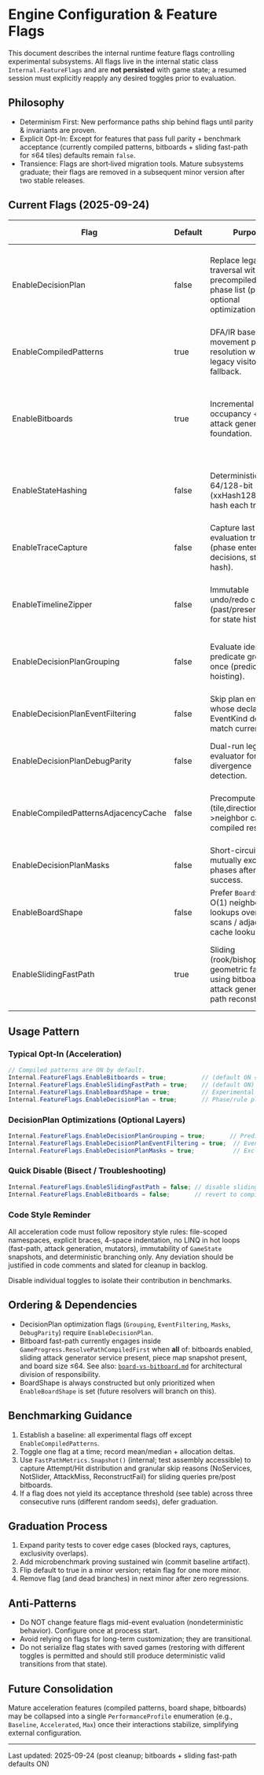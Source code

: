 # Engine Configuration & Feature Flags

This document describes the internal runtime feature flags controlling experimental subsystems. All flags live in the internal static class `Internal.FeatureFlags` and are **not persisted** with game state; a resumed session must explicitly reapply any desired toggles prior to evaluation.

## Philosophy

- Determinism First: New performance paths ship behind flags until parity & invariants are proven.
- Explicit Opt-In: Except for features that pass full parity + benchmark acceptance (currently compiled patterns, bitboards + sliding fast-path for ≤64 tiles) defaults remain `false`.
- Transience: Flags are short‑lived migration tools. Mature subsystems graduate; their flags are removed in a subsequent minor version after two stable releases.

## Current Flags (2025-09-24)

| Flag | Default | Purpose | Graduation Criteria | Notes |
|------|---------|---------|---------------------|-------|
| EnableDecisionPlan | false | Replace legacy rule traversal with precompiled leaf phase list (parity + optional optimizations). | All optimization stages (grouping, filtering, masks) validated + stable perf gate. | Debug parity & grouping/masks individually flag-gated. |
| EnableCompiledPatterns | true | DFA/IR based movement pattern resolution with legacy visitor fallback. | Sustained perf win & no unresolved parity gaps for two releases. | Visitor automatically used per-path when resolver misses. |
| EnableBitboards | true | Incremental bitboard occupancy + sliding attack generator foundation. | Net ≥15% improvement on sliding-heavy scenarios & parity across blocker/capture suites. | Auto-skipped for boards >64 tiles. |
| EnableStateHashing | false | Deterministic 64/128-bit (xxHash128) state hash each transition. | Downstream consumers (replay / transposition) validated for cost. | Observer `OnStateHashed` fired when on. |
| EnableTraceCapture | false | Capture last evaluation trace (phase enters, rule decisions, state hash). | Overhead ≤5% with tracing on; stable schema documented. | Trace cleared each event. |
| EnableTimelineZipper | false | Immutable undo/redo chain (past/present/future) for state history. | Replay / branching algorithms integrate; memory profile stable. | Not yet integrated with simulator. |
| EnableDecisionPlanGrouping | false | Evaluate identical predicate groups once (predicate hoisting). | Benchmark shows measurable reduction in predicate calls. | Depends on EnableDecisionPlan. |
| EnableDecisionPlanEventFiltering | false | Skip plan entries whose declared EventKind does not match current event. | Filtering coverage >80% of rules + stable perf win. | Depends on EnableDecisionPlan. |
| EnableDecisionPlanDebugParity | false | Dual-run legacy evaluator for divergence detection. | Zero mismatches across full suite for ≥2 releases. | High overhead; testing only. |
| EnableCompiledPatternsAdjacencyCache | false | Precomputed (tile,direction)->neighbor cache for compiled resolver. | Confirmed micro-benchmark win (≥5%) w/out allocation regressions. | Mutually exclusive benefit with BoardShape fast path once enabled. |
| EnableDecisionPlanMasks | false | Short-circuit skip of mutually exclusive phases after first success. | Exclusive grouping correctness + perf proven. | Depends on EnableDecisionPlan. |
| EnableBoardShape | false | Prefer `BoardShape` O(1) neighbor lookups over relation scans / adjacency cache lookups. | Board topology heuristics integrated + microbench win. | Always built; flag controls exploitation. |
| EnableSlidingFastPath | true | Sliding (rook/bishop/queen) geometric fast-path using bitboards + attack generator + path reconstruction. | Already met: Parity V2 + benchmarks (≥4.6× empty, ≥2.4× quarter, ≥1.5× half vs compiled). | Requires EnableBitboards; metrics expose granular skip reasons. |

## Usage Pattern

### Typical Opt-In (Acceleration)

```csharp
// Compiled patterns are ON by default.
Internal.FeatureFlags.EnableBitboards = true;          // (default ON ≤64 tiles)
Internal.FeatureFlags.EnableSlidingFastPath = true;    // (default ON)
Internal.FeatureFlags.EnableBoardShape = true;         // Experimental topology exploitation
Internal.FeatureFlags.EnableDecisionPlan = true;       // Phase/rule plan executor
```

### DecisionPlan Optimizations (Optional Layers)

```csharp
Internal.FeatureFlags.EnableDecisionPlanGrouping = true;       // Predicate hoisting
Internal.FeatureFlags.EnableDecisionPlanEventFiltering = true;  // EventKind pre-filter
Internal.FeatureFlags.EnableDecisionPlanMasks = true;           // Exclusivity short-circuit
```

### Quick Disable (Bisect / Troubleshooting)

```csharp
Internal.FeatureFlags.EnableSlidingFastPath = false; // disable sliding acceleration
Internal.FeatureFlags.EnableBitboards = false;       // revert to compiled/legacy occupancy path
```

### Code Style Reminder

All acceleration code must follow repository style rules: file-scoped namespaces, explicit braces, 4-space indentation, no LINQ in hot loops (fast-path, attack generation, mutators), immutability of `GameState` snapshots, and deterministic branching only. Any deviation should be justified in code comments and slated for cleanup in backlog.

Disable individual toggles to isolate their contribution in benchmarks.

## Ordering & Dependencies

- DecisionPlan optimization flags (`Grouping`, `EventFiltering`, `Masks`, `DebugParity`) require `EnableDecisionPlan`.
- Bitboard fast-path currently engages inside `GameProgress.ResolvePathCompiledFirst` when **all** of: bitboards enabled, sliding attack generator service present, piece map snapshot present, and board size ≤64. See also: [`board-vs-bitboard.md`](./board-vs-bitboard.md) for architectural division of responsibility.
- BoardShape is always constructed but only prioritized when `EnableBoardShape` is set (future resolvers will branch on this).

## Benchmarking Guidance

1. Establish a baseline: all experimental flags off except `EnableCompiledPatterns`.
2. Toggle one flag at a time; record mean/median + allocation deltas.
3. Use `FastPathMetrics.Snapshot()` (internal; test assembly accessible) to capture Attempt/Hit distribution and granular skip reasons (NoServices, NotSlider, AttackMiss, ReconstructFail) for sliding queries pre/post bitboards.
4. If a flag does not yield its acceptance threshold (see table) across three consecutive runs (different random seeds), defer graduation.

## Graduation Process

1. Expand parity tests to cover edge cases (blocked rays, captures, exclusivity overlaps).
2. Add microbenchmark proving sustained win (commit baseline artifact).
3. Flip default to true in a minor version; retain flag for one more minor.
4. Remove flag (and dead branches) in next minor after zero regressions.

## Anti-Patterns

- Do NOT change feature flags mid-event evaluation (nondeterministic behavior). Configure once at process start.
- Avoid relying on flags for long-term customization; they are transitional.
- Do not serialize flag states with saved games (restoring with different toggles is permitted and should still produce deterministic valid transitions from that state).

## Future Consolidation

Mature acceleration features (compiled patterns, board shape, bitboards) may be collapsed into a single `PerformanceProfile` enumeration (e.g., `Baseline`, `Accelerated`, `Max`) once their interactions stabilize, simplifying external configuration.

---

Last updated: 2025-09-24 (post cleanup; bitboards + sliding fast-path defaults ON)
